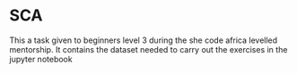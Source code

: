 # SCA
This a task given to beginners level 3 during the she code africa levelled mentorship.
It contains the dataset needed to carry out the exercises in the jupyter notebook
